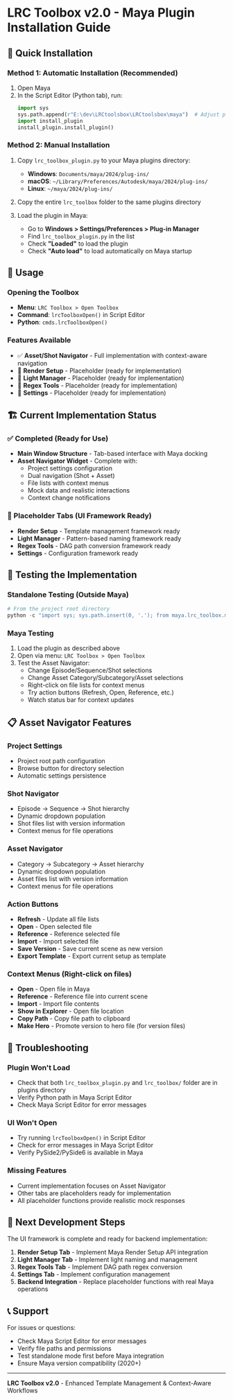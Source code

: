 # LRC Toolbox v2.0 - Maya Plugin Installation Guide

## 🚀 Quick Installation

### Method 1: Automatic Installation (Recommended)
1. Open Maya
2. In the Script Editor (Python tab), run:
   ```python
   import sys
   sys.path.append(r"E:\dev\LRCtoolsbox\LRCtoolsbox\maya")  # Adjust path as needed
   import install_plugin
   install_plugin.install_plugin()
   ```

### Method 2: Manual Installation
1. Copy `lrc_toolbox_plugin.py` to your Maya plugins directory:
   - **Windows**: `Documents/maya/2024/plug-ins/`
   - **macOS**: `~/Library/Preferences/Autodesk/maya/2024/plug-ins/`
   - **Linux**: `~/maya/2024/plug-ins/`

2. Copy the entire `lrc_toolbox` folder to the same plugins directory

3. Load the plugin in Maya:
   - Go to **Windows > Settings/Preferences > Plug-in Manager**
   - Find `lrc_toolbox_plugin.py` in the list
   - Check **"Loaded"** to load the plugin
   - Check **"Auto load"** to load automatically on Maya startup

## 🎯 Usage

### Opening the Toolbox
- **Menu**: `LRC Toolbox > Open Toolbox`
- **Command**: `lrcToolboxOpen()` in Script Editor
- **Python**: `cmds.lrcToolboxOpen()`

### Features Available
- ✅ **Asset/Shot Navigator** - Full implementation with context-aware navigation
- 🚧 **Render Setup** - Placeholder (ready for implementation)
- 🚧 **Light Manager** - Placeholder (ready for implementation)  
- 🚧 **Regex Tools** - Placeholder (ready for implementation)
- 🚧 **Settings** - Placeholder (ready for implementation)

## 🏗️ Current Implementation Status

### ✅ Completed (Ready for Use)
- **Main Window Structure** - Tab-based interface with Maya docking
- **Asset Navigator Widget** - Complete with:
  - Project settings configuration
  - Dual navigation (Shot + Asset)
  - File lists with context menus
  - Mock data and realistic interactions
  - Context change notifications

### 🚧 Placeholder Tabs (UI Framework Ready)
- **Render Setup** - Template management framework ready
- **Light Manager** - Pattern-based naming framework ready
- **Regex Tools** - DAG path conversion framework ready
- **Settings** - Configuration framework ready

## 🧪 Testing the Implementation

### Standalone Testing (Outside Maya)
```python
# From the project root directory
python -c "import sys; sys.path.insert(0, '.'); from maya.lrc_toolbox.main import main; main()"
```

### Maya Testing
1. Load the plugin as described above
2. Open via menu: `LRC Toolbox > Open Toolbox`
3. Test the Asset Navigator:
   - Change Episode/Sequence/Shot selections
   - Change Asset Category/Subcategory/Asset selections
   - Right-click on file lists for context menus
   - Try action buttons (Refresh, Open, Reference, etc.)
   - Watch status bar for context updates

## 📋 Asset Navigator Features

### Project Settings
- Project root path configuration
- Browse button for directory selection
- Automatic settings persistence

### Shot Navigator
- Episode → Sequence → Shot hierarchy
- Dynamic dropdown population
- Shot files list with version information
- Context menus for file operations

### Asset Navigator  
- Category → Subcategory → Asset hierarchy
- Dynamic dropdown population
- Asset files list with version information
- Context menus for file operations

### Action Buttons
- **Refresh** - Update all file lists
- **Open** - Open selected file
- **Reference** - Reference selected file
- **Import** - Import selected file
- **Save Version** - Save current scene as new version
- **Export Template** - Export current setup as template

### Context Menus (Right-click on files)
- **Open** - Open file in Maya
- **Reference** - Reference file into current scene
- **Import** - Import file contents
- **Show in Explorer** - Open file location
- **Copy Path** - Copy file path to clipboard
- **Make Hero** - Promote version to hero file (for version files)

## 🔧 Troubleshooting

### Plugin Won't Load
- Check that both `lrc_toolbox_plugin.py` and `lrc_toolbox/` folder are in plugins directory
- Verify Python path in Maya Script Editor
- Check Maya Script Editor for error messages

### UI Won't Open
- Try running `lrcToolboxOpen()` in Script Editor
- Check for error messages in Maya Script Editor
- Verify PySide2/PySide6 is available in Maya

### Missing Features
- Current implementation focuses on Asset Navigator
- Other tabs are placeholders ready for implementation
- All placeholder functions provide realistic mock responses

## 🚀 Next Development Steps

The UI framework is complete and ready for backend implementation:

1. **Render Setup Tab** - Implement Maya Render Setup API integration
2. **Light Manager Tab** - Implement light naming and management
3. **Regex Tools Tab** - Implement DAG path regex conversion
4. **Settings Tab** - Implement configuration management
5. **Backend Integration** - Replace placeholder functions with real Maya operations

## 📞 Support

For issues or questions:
- Check Maya Script Editor for error messages
- Verify file paths and permissions
- Test standalone mode first before Maya integration
- Ensure Maya version compatibility (2020+)

---

**LRC Toolbox v2.0** - Enhanced Template Management & Context-Aware Workflows
